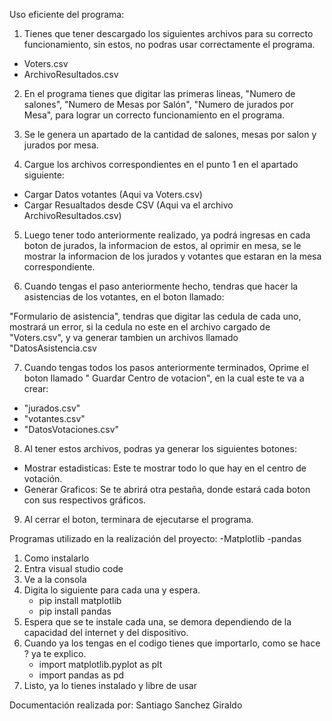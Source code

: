 Uso eficiente del programa:

1. Tienes que tener descargado los siguientes archivos para su correcto funcionamiento, sin estos, no podras usar correctamente
el programa.
  - Voters.csv
  - ArchivoResultados.csv
     
2.  En el programa tienes que digitar las primeras lineas, "Numero de salones", "Numero de Mesas por Salón", "Numero de jurados
por Mesa", para lograr un correcto funcionamiento en el programa.

3. Se le genera un apartado de la cantidad de salones, mesas por salon y jurados por mesa.
   
4. Cargue los archivos correspondientes en el punto 1 en el apartado siguiente:
   
  - Cargar Datos votantes (Aqui va Voters.csv)
  - Cargar Resualtados desde CSV (Aqui va el archivo ArchivoResultados.csv)
    
5. Luego tener todo anteriormente realizado, ya podrá ingresas en cada boton de jurados, la informacion de estos, al oprimir en
mesa, se le mostrar la informacion de los jurados y votantes que estaran en la mesa correspondiente.

6. Cuando tengas el paso anteriormente hecho, tendras que hacer la asistencias de los votantes, en el boton llamado:
   
  "Formulario de asistencia", tendras que digitar las cedula de cada uno, mostrará un error, si la cedula no este en el
    archivo cargado de "Voters.csv", y va generar tambien un archivos llamado "DatosAsistencia.csv

7. Cuando tengas todos los pasos anteriormente terminados, Oprime el boton llamado " Guardar Centro de votacion", en la cual este
te va a crear:

  - "jurados.csv"
  - "votantes.csv"
  - "DatosVotaciones.csv"

8. Al tener estos archivos, podras ya generar los siguientes botones:
   
- Mostrar estadisticas: Este te mostrar todo lo que hay en el centro de votación.
- Generar Graficos: Se te abrirá otra pestaña, donde estará cada boton con sus respectivos gráficos.

9. Al cerrar el boton, terminara de ejecutarse el programa.

Programas utilizado en la realización del proyecto:
  -Matplotlib
  -pandas
  1. Como instalarlo
  2. Entra visual studio code
  3. Ve a la consola
  4. Digita lo siguiente para cada una y espera.
     - pip install matplotlib
     - pip install pandas
  5. Espera que se te instale cada una, se demora dependiendo de la capacidad del internet y del dispositivo.
  6. Cuando ya los tengas en el codigo tienes que importarlo, como se hace ? ya te explico.
     - import matplotlib.pyplot as plt 
     - import pandas as pd 
  7. Listo, ya lo tienes instalado y libre de usar

Documentación realizada por: 
Santiago Sanchez Giraldo




  
